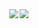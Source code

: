<a href="https://github.com/anuraghazra/github-readme-stats">
  <img align="left" src="https://github-readme-stats.vercel.app/api?username=sakana7392&count_private=true&show_icons=false" />
</a>
<a href="https://github.com/anuraghazra/github-readme-stats">
  <img align="left" src="https://github-readme-stats.vercel.app/api/top-langs/?username=sakana7392&hide=c%2B%2B&langs_count=5" />
</a>
<!--
<a href="https://github.com/anuraghazra/github-readme-stats">
  <img align="left" src="https://github-readme-stats.vercel.app/api?username=sakana7392&count_private=true&show_icons=true" />
</a>



<!--
**sakana7392/sakana7392** is a ✨ _special_ ✨ repository because its `README.md` (this file) appears on your GitHub profile.

Here are some ideas to get you started:

- 🔭 I’m currently working on ...
- 🌱 I’m currently learning ...
- 👯 I’m looking to collaborate on ...
- 🤔 I’m looking for help with ...
- 💬 Ask me about ...
- 📫 How to reach me: ...
- 😄 Pronouns: ...
- ⚡ Fun fact: ...
-->

